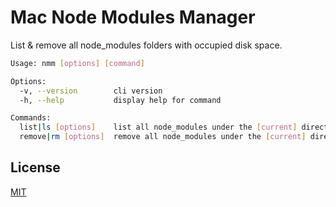 # Mac Node Modules Manager

List & remove all node_modules folders with occupied disk space.

```bash
Usage: nmm [options] [command]

Options:
  -v, --version        cli version
  -h, --help           display help for command

Commands:
  list|ls [options]    list all node_modules under the [current] directory
  remove|rm [options]  remove all node_modules under the [current] directory
```

## License

[MIT](https://github.com/vuejs/vue-cli/blob/dev/LICENSE)
